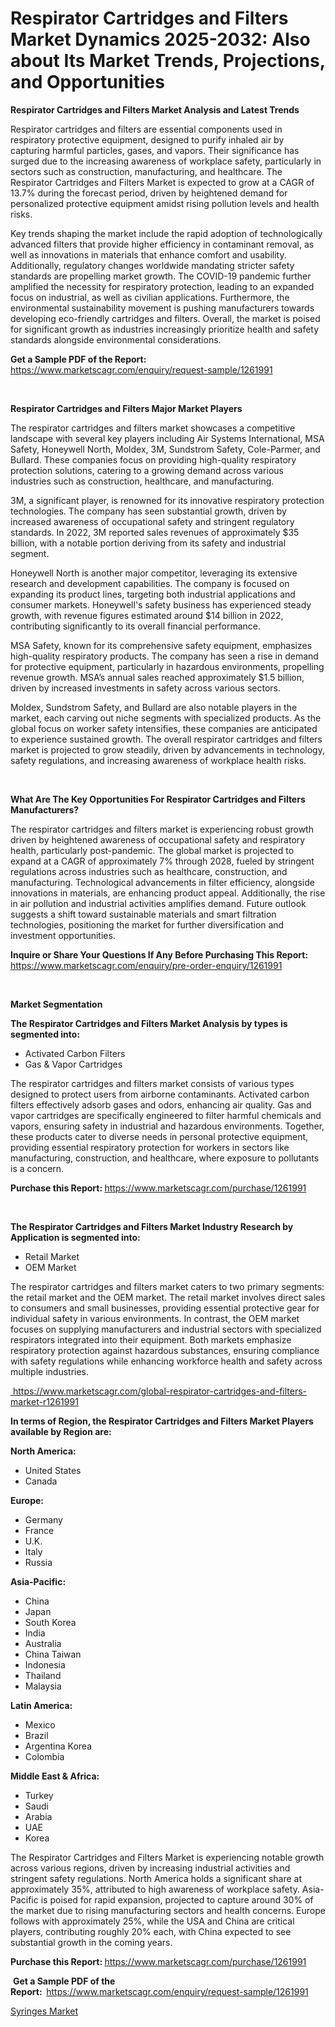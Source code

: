 <p><h1>Respirator Cartridges and Filters Market Dynamics 2025-2032: Also about Its Market Trends, Projections, and Opportunities</h1></p><p><strong>Respirator Cartridges and Filters Market Analysis and Latest Trends</strong></p>
<p><p>Respirator cartridges and filters are essential components used in respiratory protective equipment, designed to purify inhaled air by capturing harmful particles, gases, and vapors. Their significance has surged due to the increasing awareness of workplace safety, particularly in sectors such as construction, manufacturing, and healthcare. The Respirator Cartridges and Filters Market is expected to grow at a CAGR of 13.7% during the forecast period, driven by heightened demand for personalized protective equipment amidst rising pollution levels and health risks.</p><p>Key trends shaping the market include the rapid adoption of technologically advanced filters that provide higher efficiency in contaminant removal, as well as innovations in materials that enhance comfort and usability. Additionally, regulatory changes worldwide mandating stricter safety standards are propelling market growth. The COVID-19 pandemic further amplified the necessity for respiratory protection, leading to an expanded focus on industrial, as well as civilian applications. Furthermore, the environmental sustainability movement is pushing manufacturers towards developing eco-friendly cartridges and filters. Overall, the market is poised for significant growth as industries increasingly prioritize health and safety standards alongside environmental considerations.</p></p>
<p><strong>Get a Sample PDF of the Report:&nbsp;</strong> <a href="https://www.marketscagr.com/enquiry/request-sample/1261991?utm_campaign=2754&utm_medium=2&utm_source=Github&utm_content=ia&utm_term=03032025&utm_id=respirator-cartridges-and-filters">https://www.marketscagr.com/enquiry/request-sample/1261991</a></p>
<p>&nbsp;</p>
<p><strong>Respirator Cartridges and Filters Major Market Players</strong></p>
<p><p>The respirator cartridges and filters market showcases a competitive landscape with several key players including Air Systems International, MSA Safety, Honeywell North, Moldex, 3M, Sundstrom Safety, Cole-Parmer, and Bullard. These companies focus on providing high-quality respiratory protection solutions, catering to a growing demand across various industries such as construction, healthcare, and manufacturing.</p><p>3M, a significant player, is renowned for its innovative respiratory protection technologies. The company has seen substantial growth, driven by increased awareness of occupational safety and stringent regulatory standards. In 2022, 3M reported sales revenues of approximately $35 billion, with a notable portion deriving from its safety and industrial segment.</p><p>Honeywell North is another major competitor, leveraging its extensive research and development capabilities. The company is focused on expanding its product lines, targeting both industrial applications and consumer markets. Honeywell's safety business has experienced steady growth, with revenue figures estimated around $14 billion in 2022, contributing significantly to its overall financial performance.</p><p>MSA Safety, known for its comprehensive safety equipment, emphasizes high-quality respiratory products. The company has seen a rise in demand for protective equipment, particularly in hazardous environments, propelling revenue growth. MSA’s annual sales reached approximately $1.5 billion, driven by increased investments in safety across various sectors.</p><p>Moldex, Sundstrom Safety, and Bullard are also notable players in the market, each carving out niche segments with specialized products. As the global focus on worker safety intensifies, these companies are anticipated to experience sustained growth. The overall respirator cartridges and filters market is projected to grow steadily, driven by advancements in technology, safety regulations, and increasing awareness of workplace health risks.</p></p>
<p>&nbsp;</p>
<p><strong>What Are The Key Opportunities For Respirator Cartridges and Filters Manufacturers?</strong></p>
<p><p>The respirator cartridges and filters market is experiencing robust growth driven by heightened awareness of occupational safety and respiratory health, particularly post-pandemic. The global market is projected to expand at a CAGR of approximately 7% through 2028, fueled by stringent regulations across industries such as healthcare, construction, and manufacturing. Technological advancements in filter efficiency, alongside innovations in materials, are enhancing product appeal. Additionally, the rise in air pollution and industrial activities amplifies demand. Future outlook suggests a shift toward sustainable materials and smart filtration technologies, positioning the market for further diversification and investment opportunities.</p></p>
<p><strong>Inquire or Share Your Questions If Any Before Purchasing This Report:</strong> <a href="https://www.marketscagr.com/enquiry/pre-order-enquiry/1261991?utm_campaign=2754&utm_medium=2&utm_source=Github&utm_content=ia&utm_term=03032025&utm_id=respirator-cartridges-and-filters">https://www.marketscagr.com/enquiry/pre-order-enquiry/1261991</a></p>
<p>&nbsp;</p>
<p><strong>Market Segmentation</strong></p>
<p><strong>The Respirator Cartridges and Filters Market Analysis by types is segmented into:</strong></p>
<p><ul><li>Activated Carbon Filters</li><li>Gas & Vapor Cartridges</li></ul></p>
<p><p>The respirator cartridges and filters market consists of various types designed to protect users from airborne contaminants. Activated carbon filters effectively adsorb gases and odors, enhancing air quality. Gas and vapor cartridges are specifically engineered to filter harmful chemicals and vapors, ensuring safety in industrial and hazardous environments. Together, these products cater to diverse needs in personal protective equipment, providing essential respiratory protection for workers in sectors like manufacturing, construction, and healthcare, where exposure to pollutants is a concern.</p></p>
<p><strong>Purchase this Report:&nbsp;</strong><a href="https://www.marketscagr.com/purchase/1261991?utm_campaign=2754&utm_medium=2&utm_source=Github&utm_content=ia&utm_term=03032025&utm_id=respirator-cartridges-and-filters">https://www.marketscagr.com/purchase/1261991</a></p>
<p>&nbsp;</p>
<p><strong>The Respirator Cartridges and Filters Market Industry Research by Application is segmented into:</strong></p>
<p><ul><li>Retail Market</li><li>OEM Market</li></ul></p>
<p><p>The respirator cartridges and filters market caters to two primary segments: the retail market and the OEM market. The retail market involves direct sales to consumers and small businesses, providing essential protective gear for individual safety in various environments. In contrast, the OEM market focuses on supplying manufacturers and industrial sectors with specialized respirators integrated into their equipment. Both markets emphasize respiratory protection against hazardous substances, ensuring compliance with safety regulations while enhancing workforce health and safety across multiple industries.</p></p>
<p><a href="https://www.marketscagr.com/global-respirator-cartridges-and-filters-market-r1261991?utm_campaign=2754&utm_medium=2&utm_source=Github&utm_content=ia&utm_term=03032025&utm_id=respirator-cartridges-and-filters">&nbsp;https://www.marketscagr.com/global-respirator-cartridges-and-filters-market-r1261991</a></p>
<p><strong>In terms of Region, the Respirator Cartridges and Filters Market Players available by Region are:</strong></p>
<p>
    <p> <strong> North America: </strong>
        <ul>
            <li>United States</li>
            <li>Canada</li>
        </ul>
        </p> 
    <p> <strong> Europe: </strong>
        <ul>
            <li>Germany</li>
            <li>France</li>
            <li>U.K.</li>
            <li>Italy</li>
            <li>Russia</li>
        </ul>
        </p> 
    <p> <strong> Asia-Pacific: </strong>
        <ul>
            <li>China</li>
            <li>Japan</li>
            <li>South Korea</li>
            <li>India</li>
            <li>Australia</li>
            <li>China Taiwan</li>
            <li>Indonesia</li>
            <li>Thailand</li>
            <li>Malaysia</li>
        </ul>
        </p> 
    <p> <strong> Latin America: </strong>
        <ul>
            <li>Mexico</li>
            <li>Brazil</li>
            <li>Argentina Korea</li>
            <li>Colombia</li>
        </ul>
        </p> 
    <p> <strong> Middle East & Africa: </strong>
        <ul>
            <li>Turkey</li>
            <li>Saudi</li>
            <li>Arabia</li>
            <li>UAE</li>
            <li>Korea</li>
        </ul>
    </p>
    </p>
<p><p>The Respirator Cartridges and Filters Market is experiencing notable growth across various regions, driven by increasing industrial activities and stringent safety regulations. North America holds a significant share at approximately 35%, attributed to high awareness of workplace safety. Asia-Pacific is poised for rapid expansion, projected to capture around 30% of the market due to rising manufacturing sectors and health concerns. Europe follows with approximately 25%, while the USA and China are critical players, contributing roughly 20% each, with China expected to see substantial growth in the coming years.</p></p>
<p><strong>Purchase this Report: </strong><a href="https://www.marketscagr.com/purchase/1261991?utm_campaign=2754&utm_medium=2&utm_source=Github&utm_content=ia&utm_term=03032025&utm_id=respirator-cartridges-and-filters">https://www.marketscagr.com/purchase/1261991</a></p>
<p>&nbsp;<strong>Get a Sample PDF of the Report:&nbsp;&nbsp;</strong><a href="https://www.marketscagr.com/enquiry/request-sample/1261991?utm_campaign=2754&utm_medium=2&utm_source=Github&utm_content=ia&utm_term=03032025&utm_id=respirator-cartridges-and-filters">https://www.marketscagr.com/enquiry/request-sample/1261991</a></p>
<p><strong></strong></p>
<p><p><a href="https://github.com/YashRP12/Market-Research-Report-List-7/blob/main/syringes-market.md?utm_campaign=2754&utm_medium=2&utm_source=Github&utm_content=ia&utm_term=03032025&utm_id=respirator-cartridges-and-filters">Syringes Market</a></p></p>